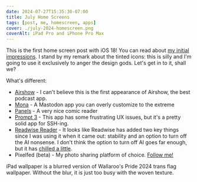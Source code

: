 ```yaml
---
date: 2024-07-27T15:35:30-07:00
title: July Home Screens
tags: [post, me, homescreen, apps]
cover: ./july-2024-homescreen.png
coverAlt: iPad Pro and iPhone Pro Max
---
```


This is the first home screen post with iOS 18! You can read about [my initial impressions](https://melkat.blog/p/ios-18-beta). I stand by my remark about the tinted icons: this is silly and I'm going to use it exclusively to anger the design gods. Let's get in to it, shall we?

What's different:

- [Airshow](https://apps.apple.com/us/app/airshow-lightweight-podcasts/id1584582270) - I can't believe this is the first appearance of Airshow, the best podcast app.
- [Mona](https://apps.apple.com/us/app/mona-for-mastodon/id1659154653) - A Mastodon app you can overly customize to the extreme
- [Panels](https://apps.apple.com/us/app/panels-comic-reader/id1236567663) - A very nice comic reader
- [Prompt 3](https://apps.apple.com/us/app/prompt-3/id1594420480) - This app has some frustrating UX issues, but it's a pretty solid app for SSH-ing.
- [Readwise Reader](https://apps.apple.com/us/app/readwise-reader/id1567599761) - It looks like Readwise has added two key things since I was using it when it came out: stability and an option to turn off the AI nonsense. I don't think the option to turn off AI goes far enough, but it has [chilled a little](https://melkat.blog/p/read-later-chill-never).
- Pixelfed (beta) - My photo sharing platform of choice. [Follow me!](https://nyan.pics/@zicklepop)

iPad wallpaper is a blurred version of Wallaroo's Pride 2024 trans flag wallpaper. Without the blur, it is just too busy with the woven texture.
